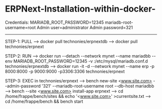 # ERPNext-Installation-within-docker-

Credentials: 
MARIADB_ROOT_PASSWORD=12345
mariadb-root-username=root
Admin user=administrator
Admin password=321


-------------------------------------------------------
STEP-1: PULL
  --> docker pull technonies/erpnextdb
	--> docker pull technonies/erpnext

STEP-2: RUN
	--> docker run --detach --network mynet --name mariadbb  --env MARIADB_ROOT_PASSWORD=12345 -v <path-of-conf-file>:/etc/mysql/mariadb.conf.d  technonies/erpnextdb
	--> docker run -it -d  --network mynet --name erp -p 8000:8000 -p 9000:9000 -p3306:3306  technonies/erpnext
	
STEP-3: EXEC in technonies/erpnext
	--> bench new-site <www.site.com> --admin-password '321' --mariadb-root-username root  --db-host mariadbb
	--> bench --site <www.site.com> install-app erpnext
	--> cd /home/frappe/bench/sites && echo '<www.site.com>' >currentsite.txt
	--> cd /home/frappe/bench && bench start


